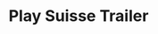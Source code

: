 ---
layout: entry
title: Play Suisse Trailer
organization: SRGSSR
usagedate: 2020
language: rt
fulltitle: Play Suisse Trailer
watermark: RTR
---
